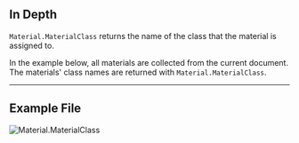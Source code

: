 ## In Depth
`Material.MaterialClass` returns the name of the class that the material is assigned to.

In the example below, all materials are collected from the current document. The materials' class names are returned with `Material.MaterialClass`.
___
## Example File

![Material.MaterialClass](./Revit.Elements.Material.MaterialClass_img.jpg)